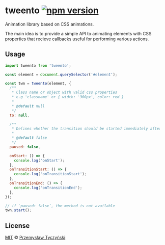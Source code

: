 # tweento [![npm version](https://badge.fury.io/js/tweento.svg)](https://badge.fury.io/js/tweento)

Animation library based on CSS animations.

The main idea is to provide a simple API to animating elements with CSS properties that recieve callbacks useful for performing various actions.

## Usage

```js
import tweento from 'tweento';

const element = document.querySelector('#element');

const twn = tweento(element, {
  /**
   * Class name or object with valid css properties
   * e.g 'classname' or { width: '300px', color: red }
   *
   * @default null
   */
  to: null,

  /**
   * Defines whether the transition should be started immediately after calling the function
   *
   * @default false
   */
  paused: false,

  onStart: () => {
    console.log('onStart');
  },
  onTransitionStart: () => {
    console.log('onTransitionStart');
  },
  onTransitionEnd: () => {
    console.log('onTransitionEnd');
  },
});

// if `paused: false`, the method is not available
twn.start();
```

## License

[MIT](LICENSE) © [Przemysław Tyczyński](https://tyczynski.pl)

